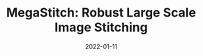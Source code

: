 ---
title: "MegaStitch: Robust Large Scale Image Stitching"
collection: publications
date: 2022-01-11
permalink: /publication/2021-MegaStitch
venue: 'IEEE Transactions on Geoscience and Remote Sensing <b>[Impact Factor 8.1]</b>'
# paperurl: 'https://emmanuelgonz.github.io/files/MegaStitch_Robust_Large_Scale_Image_Stitching.pdf'
link: 'https://doi.org/10.1109/TGRS.2022.3141907'
citation: 'Zarei, A., <b>Gonzalez, E. M.</b>, Merchant, N., Pauli, D., Lyons, E., and Barnard, K. (2022). MegaStitch: Robust Large-Scale Image Stitching. IEEE Transactions on Geoscience and Remote Sensing 60. doi: 10.1109/TGRS.2022.3141907.'
---